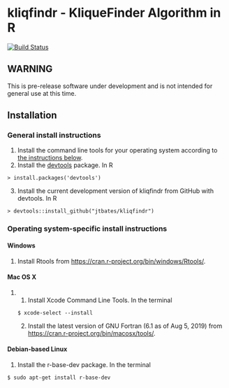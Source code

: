 # kliqfindr - KliqueFinder Algorithm in R

[![Build Status](https://travis-ci.org/jtbates/kliqfindr.svg?branch=master)](https://travis-ci.org/jtbates/kliqfindr)

## WARNING

This is pre-release software under development and is not intended for general use at this time.

## Installation

### General install instructions

1. Install the command line tools for your operating system according to [the instructions below](#operating-system-specific-install-instructions).
2. Install the [devtools](https://github.com/hadley/devtools) package. In R
```
> install.packages('devtools')
```
3. Install the current development version of kliqfindr from GitHub with devtools. In R
```
> devtools::install_github("jtbates/kliqfindr")
```
 
### Operating system-specific install instructions

#### Windows
1. Install Rtools from https://cran.r-project.org/bin/windows/Rtools/.

#### Mac OS X
1. 
    1. Install Xcode Command Line Tools. In the terminal
    ```
    $ xcode-select --install
    ```
    2. Install the latest version of GNU Fortran (6.1 as of Aug 5, 2019) from https://cran.r-project.org/bin/macosx/tools/.

#### Debian-based Linux
1. Install the r-base-dev package. In the terminal
```
$ sudo apt-get install r-base-dev
```
